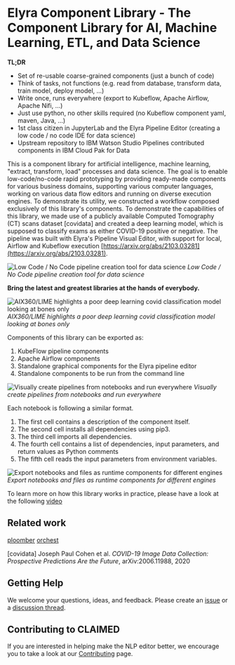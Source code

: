 <!--
{% comment %}
Copyright 2018-2021 Elyra Authors

Licensed under the Apache License, Version 2.0 (the "License");
you may not use this file except in compliance with the License.
You may obtain a copy of the License at

http://www.apache.org/licenses/LICENSE-2.0

Unless required by applicable law or agreed to in writing, software
distributed under the License is distributed on an "AS IS" BASIS,
WITHOUT WARRANTIES OR CONDITIONS OF ANY KIND, either express or implied.
See the License for the specific language governing permissions and
limitations under the License.
{% endcomment %}
-->

# Elyra Component Library - The Component Library for AI, Machine Learning, ETL, and Data Science

**TL;DR**
- Set of re-usable coarse-grained components (just a bunch of code)
- Think of tasks, not functions (e.g. read from database, transform data, train model, deploy model, ...)
- Write once, runs everywhere (export to Kubeflow, Apache Airflow, Apache Nifi, ...)
- Just use python, no other skills required (no Kubeflow component yaml, maven, Java, ...)
- 1st class citizen in JupyterLab and the Elyra Pipeline Editor (creating a low code / no code IDE for data science) 
- Upstream repository to IBM Watson Studio Pipelines contributed components in IBM Cloud Pak for Data


This is a component library for artificial intelligence, machine learning,
"extract, transform, load" processes and data science.
The goal is to enable low-code/no-code rapid prototyping by providing
ready-made components for various business domains,
supporting various computer languages, working on various data flow editors and
running on diverse execution engines.
To demonstrate its utility, we constructed a workflow composed exclusively of this library's components.
To demonstrate the capabilities of this library, we made use of a publicly available Computed Tomography (CT) scans dataset [covidata]
and created a deep learning model, which is supposed to classify exams as either
COVID-19 positive or negative. The pipeline was built with Elyra's Pipeline Visual Editor,
with support for local, Airflow and Kubeflow execution [https://arxiv.org/abs/2103.03281](https://arxiv.org/abs/2103.03281).

![Low Code / No Code pipeline creation tool for data science](https://github.com/IBM/claimed/raw/master/images/elyra_pipeline.png)
*Low Code / No Code pipeline creation tool for data science*

 **Bring the latest and greatest libraries at the hands of everybody.**

![AIX360/LIME highlights a poor deep learning covid classification model looking at bones only](https://github.com/IBM/claimed/raw/master/images/elyra_lime.png)
*AIX360/LIME highlights a poor deep learning covid classification model looking at bones only*

Components of this library can be exported as:
1. KubeFlow pipeline components
2. Apache Airflow components
3. Standalone graphical components for the Elyra pipeline editor
4. Standalone components to be run from the command line

![Visually create pipelines from notebooks and run everywhere](https://github.com/IBM/claimed/raw/master/images/elyra_graphical_export.png)
*Visually create pipelines from notebooks and run everywhere*

Each notebook is following a similar format.

1. The first cell contains a description of the component itself.
2. The second cell installs all dependencies using pip3.
3. The third cell imports all dependencies.
4. The fourth cell contains a list of dependencies, input parameters, and return values as Python comments
5. The fifth cell reads the input parameters from environment variables.


![Export notebooks and files as runtime components for different engines](https://github.com/IBM/claimed/raw/master/images/elyra_cli_export.png)
*Export notebooks and files as runtime components for different engines*


To learn more on how this library works in practice, please have a look at the following [video](https://www.youtube.com/watch?v=FuV2oG55C5s)

## Related work
[ploomber](https://github.com/ploomber/ploomber)
[orchest](https://www.orchest.io/)

[covidata] Joseph Paul Cohen et al. *COVID-19 Image Data Collection: Prospective Predictions Are the Future*, arXiv:2006.11988, 2020

## Getting Help

We welcome your questions, ideas, and feedback. Please create an [issue](https://github.com/IBM/claimed/issues) or a [discussion thread](https://github.com/IBM/claimed/discussions).

## Contributing to CLAIMED
If you are interested in helping make the NLP editor  better, we encourage you to take a look at our 
[Contributing](CONTRIBUTING.md) page.
